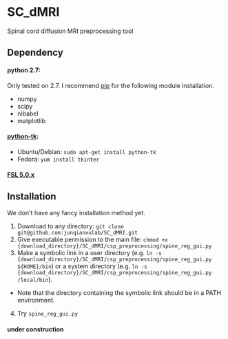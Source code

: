 # SC_dMRI
Spinal cord diffusion MRI preprocessing tool

## Dependency
#### python 2.7:
Only tested on 2.7.
I recommend [pip](https://pip.pypa.io/en/stable/installing/) for the following module installation. 
- numpy
- scipy
- nibabel
- matplotlib

#### [python-tk](https://wiki.python.org/moin/TkInter):
- Ubuntu/Debian: `sudo apt-get install python-tk`
- Fedora: `yum install tkinter`

#### [FSL 5.0.x](https://fsl.fmrib.ox.ac.uk/fsldownloads/fsldownloadmain.html)

## Installation
We don't have any fancy installation method yet.
1. Download to any directory: `git clone git@github.com:junqianxulab/SC_dMRI.git`
2. Give executable permission to the main file: `chmod +x {download_directory}/SC_dMRI/csp_preprocessing/spine_reg_gui.py`
3. Make a symbolic link in a user directory (e.g. `ln -s {download_directory}/SC_dMRI/csp_preprocessing/spine_reg_gui.py ${HOME}/bin`) or a system directory (e.g. `ln -s {download_directory}/SC_dMRI/csp_preprocessing/spine_reg_gui.py /local/bin`).
- Note that the directory containing the symbolic link should be in a PATH environment.
4. Try `spine_reg_gui.py`

#### under construction

